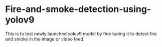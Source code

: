 # Fire-and-smoke-detection-using-yolov9
This is to test newly launched yolov9 model by fine tuning it to detect fire and smoke in the image or video feed.
